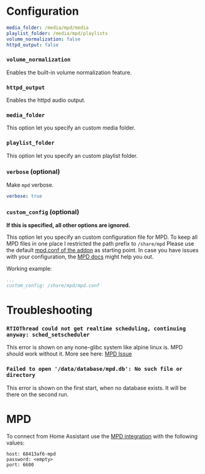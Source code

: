 # Configuration

```yaml
media_folder: /media/mpd/media
playlist_folder: /media/mpd/playlists
volume_normalization: false
httpd_output: false
```

### `volume_normalization`

Enables the built-in volume normalization feature.

### `httpd_output`

Enables the httpd audio output.

### `media_folder`

This option let you specify an custom media folder.

### `playlist_folder`

This option let you specify an custom playlist folder.

### `verbose` (optional)

Make `mpd` verbose.

```yaml
verbose: true
```

### `custom_config` (optional)

**If this is specified, all other options are ignored.**

This option let you specify an custom configuration file for MPD.
To keep all MPD files in one place I restricted the path prefix to `/share/mpd`
Please use the default [mpd.conf of the addon](https://github.com/Poeschl/Hassio-Addons/blob/main/mpd/root/etc/mpd.conf) as starting point.
In case you have issues with your configuration, the [MPD docs](https://www.musicpd.org/doc/html/user.html#configuration) might help you out.

Working example:

```yaml
...
custom_config: /share/mpd/mpd.conf
```

# Troubleshooting

### `RTIOThread could not get realtime scheduling, continuing anyway: sched_setscheduler`

This error is shown on any none-glibc system like alpine linux is. MPD should work without it.
More see here: [MPD Issue](https://github.com/MusicPlayerDaemon/MPD/issues/218)

### `Failed to open '/data/database/mpd.db': No such file or directory`

This error is shown on the first start, when no database exists. It will be there on the second run.

# MPD

To connect from Home Assistant use the [MPD integration](https://www.home-assistant.io/integrations/mpd/) with the following values:

```text
host: 68413af6-mpd
password: <empty>
port: 6600
```
